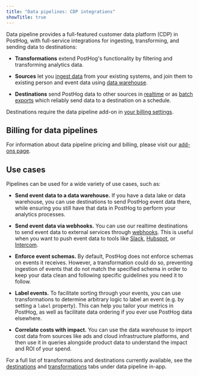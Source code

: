 ```yaml
---
title: "Data pipelines: CDP integrations"
showTitle: true
---
```


Data pipeline provides a full-featured customer data platform (CDP) in PostHog, with full-service integrations for ingesting, transforming, and sending data to destinations:

- **Transformations** extend PostHog's functionality by filtering and transforming analytics data. 

- **Sources** let you [ingest data](/docs/cdp/sources) from your existing systems, and join them to existing person and event data using [data warehouse](/docs/data-warehouse). 

- **Destinations** send PostHog data to other sources in [realtime](/docs/cdp/destinations) or as [batch exports](/docs/cdp/batch-exports) which reliably send data to a destination on a schedule.

Destinations require the data pipeline add-on in [your billing settings](https://us.posthog.com/organization/billing).

## Billing for data pipelines

For information about data pipeline pricing and billing, please visit our [add-ons page](https://posthog.com/addons#data-pipelines).

## Use cases

Pipelines can be used for a wide variety of use cases, such as:

- **Send event data to a data warehouse.** If you have a data lake or data warehouse, you can use destinations to send PostHog event data there, while ensuring you still have that data in PostHog to perform your analytics processes.

- **Send event data via webhooks.** You can use our realtime destinations to send event data to external services through [webhooks](/docs/cdp/destinations/webhook). This is useful when you want to push event data to tools like [Slack](/docs/cdp/destinations/slack), [Hubspot](/docs/cdp/destinations/hubspot), or [Intercom](/docs/cdp/destinations/intercom).

- **Enforce event schemas.** By default, PostHog does not enforce schemas on events it receives. However, a transformation could do so, preventing ingestion of events that do not match the specified schema in order to keep your data clean and following specific guidelines you need it to follow.

- **Label events.** To facilitate sorting through your events, you can use transformations to determine arbitrary logic to label an event (e.g. by setting a `label` property). This can help you tailor your metrics in PostHog, as well as facilitate data ordering if you ever use PostHog data elsewhere.

- **Correlate costs with impact.** You can use the data warehouse to import cost data from sources like ads and cloud infrastructure platforms, and then use it in queries alongside product data to understand the impact and ROI of your spend. 

For a full list of transformations and destinations currently available, see the [destinations](https://us.posthog.com/pipeline/destinations) and [transformations](https://us.posthog.com/pipeline/transformations) tabs under data pipeline in-app.